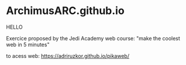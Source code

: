 # ArchimusARC.github.io

HELLO

Exercice proposed by the Jedi Academy web course: "make the coolest web in 5 minutes"

to acess web: https://adriruzkor.github.io/pikaweb/
